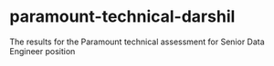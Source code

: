 # paramount-technical-darshil
The results for the Paramount technical assessment for Senior Data Engineer position
